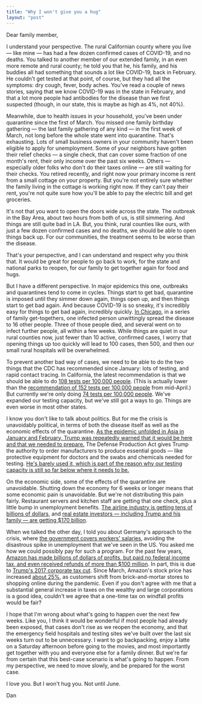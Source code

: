```yaml
---
title: "Why I won't give you a hug"
layout: "post"
---
```


Dear family member, 

I understand your perspective.  The rural Californian county where you live — like mine — has had a few dozen confirmed cases of COVID-19, and no deaths.  You talked to another member of our extended family, in an even more remote and rural county; he told you that he, his family, and his buddies all had something that sounds a lot like COVID-19, back in February. He couldn't get tested at that point, of course, but they had all the symptoms: dry cough, fever, body aches.  You've read a couple of news stories, saying that we know COVID-19 was in the state in February, and that a lot more people had antibodies for the disease than we first suspected (though, in our state, this is maybe as high as 4%, not 40%).  

Meanwhile, due to health issues in your household, you've been under quarantine since the first of March.  You missed one family birthday gathering — the last family gathering of any kind — in the first week of March, not long before the whole state went into quarantine.  That's exhausting.  Lots of small business owners in your community haven't been eligible to apply for unemployment.  Some of your neighbors have gotten their relief checks — a single check, that can cover some fraction of one month's rent, their only income over the past six weeks.  Others — especially older folks who don't do their taxes online — are still waiting for their checks.  You retired recently, and right now your primary income is rent from a small cottage on your property.  But you're not entirely sure whether the family living in the cottage is working right now.  If they can't pay their rent, you're not quite sure how you'll be able to pay the electric bill and get groceries.  

It's not that you want to open the doors wide across the state.  The outbreak in the Bay Area, about two hours from both of us, is still simmering.  And things are still quite bad in LA.  But, you think, rural counties like ours, with just a few dozen confirmed cases and no deaths, we should be able to open things back up.  For our communities, the treatment seems to be worse than the disease.  

That's your perspective, and I can understand and respect why you think that.  It would be great for people to go back to work, for the state and national parks to reopen, for our family to get together again for food and hugs.  

But I have a different perspective.  In major epidemics this one, outbreaks and quarantines tend to come in cycles.  Things start to get bad, quarantine is imposed until they simmer down again, things open up, and then things start to get bad again.  And because COVID-19 is so sneaky, it's incredibly easy for things to get bad again, incredibly  quickly.  [In Chicago](https://erinbromage.wixsite.com/covid19/post/the-risks-know-them-avoid-them), in a series of family get-togethers, one infected person unwittingly spread the disease to 16 other people.  Three of those people died, and several went on to infect further people, all within a few weeks.  While things are quiet in our rural counties now, just fewer than 10 active, confirmed cases, I worry that opening things up too quickly will lead to 100 cases, then 500, and then our small rural hospitals will be overwhelmed.  

To prevent another bad way of cases, we need to be able to do the two things that the CDC has recommended since January:  lots of testing, and rapid contact tracing.  In California, the latest recommendation is that we should be able to do [108 tests per 100,000 people](https://www.npr.org/sections/health-shots/2020/05/07/851610771/u-s-coronavirus-testing-still-falls-short-hows-your-state-doing).  (This is actually lower than the [recommendation of 152 tests per 100,000 people](https://www.nytimes.com/interactive/2020/04/17/us/coronavirus-testing-states.html) from mid-April.)  But currently we're only doing [74 tests per 100,000 people](https://www.npr.org/sections/health-shots/2020/05/07/851610771/u-s-coronavirus-testing-still-falls-short-hows-your-state-doing).  We've expanded our testing capacity, but we've still got a ways to go.  Things are even worse in most other states.  

I know you don't like to talk about politics.  But for me the crisis is unavoidably political, in terms of both the disease itself as well as the economic effects of the quarantine.  [As the epidemic unfolded in Asia in January and February, Trump was repeatedly warned that it would be here and that we needed to prepare.](https://www.washingtonpost.com/national-security/us-intelligence-reports-from-january-and-february-warned-about-a-likely-pandemic/2020/03/20/299d8cda-6ad5-11ea-b5f1-a5a804158597_story.html)  The Defense Production Act gives Trump the authority to order manufacturers to produce essential goods — like protective equipment for doctors and the swabs and chemicals needed for testing.  [He's barely used it, which is part of the reason why our testing capacity is still so far below where it needs to be.](https://www.vox.com/2020/5/6/21249233/coronavirus-defense-production-act-ppe-tests-trump)  

On the economic side, some of the effects of the quarantine are unavoidable.  Shutting down the economy for 6 weeks or longer means that some economic pain is unavoidable.  But we're not distributing this pain fairly.  Restaurant servers and kitchen staff are getting that one check, plus a little bump in unemployment benefits.  [The airline industry is getting tens of billions of dollars](https://www.ainonline.com/aviation-news/business-aviation/2020-03-26/us-relief-bill-sets-aside-billions-aviation-industry), and [real estate investors — including Trump and his family — are getting $170 billion](https://www.washingtonpost.com/opinions/2020/04/14/trump-kushner-could-reap-pandemic-windfall/).  

When we talked the other day, I told you about Germany's approach to the crisis, where [the government covers workers' salaries](https://www.washingtonpost.com/world/europe/how-europe-manages-to-keep-a-lid-on-coronavirus-unemployment-while-it-spikes-in-the-us/2020/04/11/29b23c90-7b4f-11ea-a311-adb1344719a9_story.html), avoiding the disastrous spike in unemployment that we've seen in the US.  You asked me how we could possibly pay for such a program.  For the past few years, [Amazon has made billions of dollars of profits, but paid no federal income tax, and even received refunds of more than $100 million](https://www.snopes.com/fact-check/amazon-no-income-taxes-2018/).  In part, this is due to [Trump's 2017 corporate tax cut](https://finance.yahoo.com/news/amazon-taxes-zero-180337770.html).  Since March, Amazon's stock price has increased [about 25%](https://www.nasdaq.com/market-activity/stocks/amzn), as customers shift from brick-and-mortar stores to shopping online during the pandemic.  Even if you don't agree with me that a substantial general increase in taxes on the wealthy and large corporations is a good idea, couldn't we agree that a one-time tax on windfall profits would be fair?  

I hope that I'm wrong about what's going to happen over the next few weeks.  Like you, I think it would be wonderful if most people had already been exposed, that cases don't rise as we reopen the economy, and that the emergency field hospitals and testing sites we've built over the last six weeks turn out to be unnecessary.  I want to go backpacking, enjoy a latte on a Saturday afternoon before going to the movies, and most importantly get together with you and everyone else for a family dinner.  But we're far from certain that this best-case scenario is what's going to happen.  From my perspective, we need to move slowly, and be prepared for the worst case.  

I love you.  But I won't hug you.  Not until June.  

Dan

